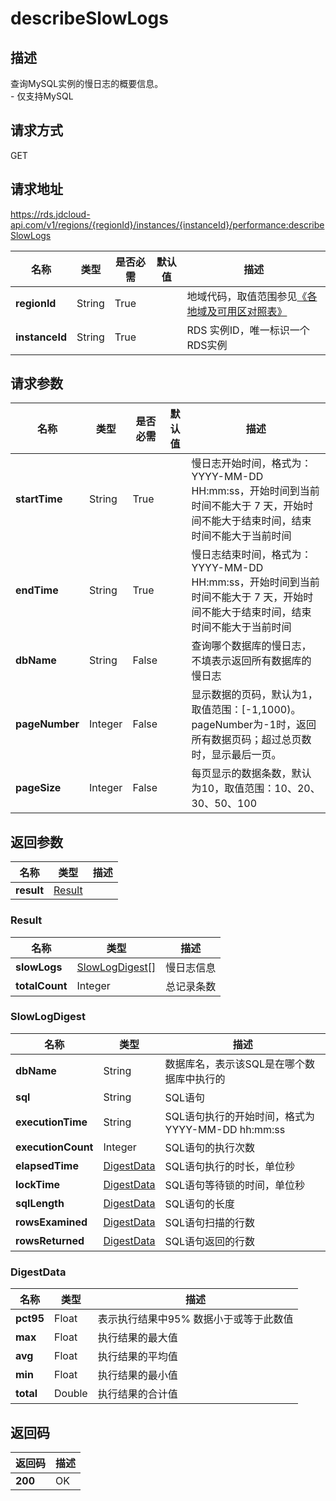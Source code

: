 # describeSlowLogs


## 描述
查询MySQL实例的慢日志的概要信息。<br>- 仅支持MySQL

## 请求方式
GET

## 请求地址
https://rds.jdcloud-api.com/v1/regions/{regionId}/instances/{instanceId}/performance:describeSlowLogs

|名称|类型|是否必需|默认值|描述|
|---|---|---|---|---|
|**regionId**|String|True| |地域代码，取值范围参见[《各地域及可用区对照表》](../Enum-Definitions/Regions-AZ.md)|
|**instanceId**|String|True| |RDS 实例ID，唯一标识一个RDS实例|

## 请求参数
|名称|类型|是否必需|默认值|描述|
|---|---|---|---|---|
|**startTime**|String|True| |慢日志开始时间，格式为：YYYY-MM-DD HH:mm:ss，开始时间到当前时间不能大于 7 天，开始时间不能大于结束时间，结束时间不能大于当前时间|
|**endTime**|String|True| |慢日志结束时间，格式为：YYYY-MM-DD HH:mm:ss，开始时间到当前时间不能大于 7 天，开始时间不能大于结束时间，结束时间不能大于当前时间|
|**dbName**|String|False| |查询哪个数据库的慢日志，不填表示返回所有数据库的慢日志|
|**pageNumber**|Integer|False| |显示数据的页码，默认为1，取值范围：[-1,1000)。pageNumber为-1时，返回所有数据页码；超过总页数时，显示最后一页。|
|**pageSize**|Integer|False| |每页显示的数据条数，默认为10，取值范围：10、20、30、50、100|


## 返回参数
|名称|类型|描述|
|---|---|---|
|**result**|[Result](#Result)| |

### <a name="Result">Result</a>
|名称|类型|描述|
|---|---|---|
|**slowLogs**|[SlowLogDigest[]](#SlowLogDigest)|慢日志信息|
|**totalCount**|Integer|总记录条数|
### <a name="SlowLogDigest">SlowLogDigest</a>
|名称|类型|描述|
|---|---|---|
|**dbName**|String|数据库名，表示该SQL是在哪个数据库中执行的|
|**sql**|String|SQL语句|
|**executionTime**|String|SQL语句执行的开始时间，格式为YYYY-MM-DD hh:mm:ss|
|**executionCount**|Integer|SQL语句的执行次数|
|**elapsedTime**|[DigestData](#DigestData)|SQL语句执行的时长，单位秒|
|**lockTime**|[DigestData](#DigestData)|SQL语句等待锁的时间，单位秒|
|**sqlLength**|[DigestData](#DigestData)|SQL语句的长度|
|**rowsExamined**|[DigestData](#DigestData)|SQL语句扫描的行数|
|**rowsReturned**|[DigestData](#DigestData)|SQL语句返回的行数|
### <a name="DigestData">DigestData</a>
|名称|类型|描述|
|---|---|---|
|**pct95**|Float|表示执行结果中95% 数据小于或等于此数值|
|**max**|Float|执行结果的最大值|
|**avg**|Float|执行结果的平均值|
|**min**|Float|执行结果的最小值|
|**total**|Double|执行结果的合计值|

## 返回码
|返回码|描述|
|---|---|
|**200**|OK|
